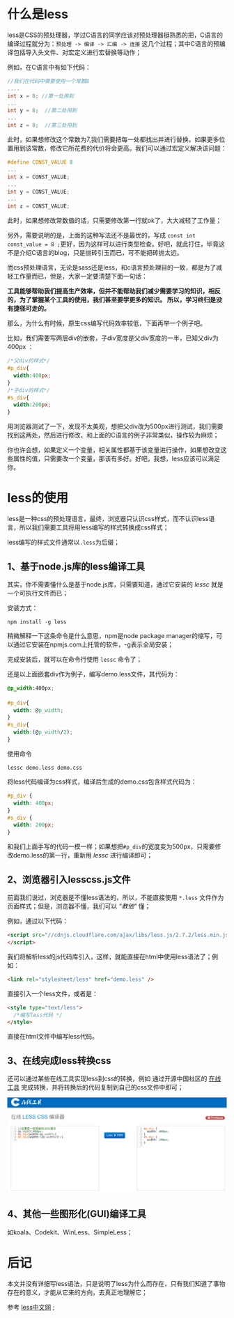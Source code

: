 # 什么是less

less是CSS的预处理器，学过C语言的同学应该对预处理器挺熟悉的把，C语言的编译过程就分为：`预处理 -> 编译 -> 汇编 -> 连接` 这几个过程；其中C语言的预编译包括导入头文件、对宏定义进行宏替换等动作；

例如，在C语言中有如下代码：

```c
//我们在代码中需要使用一个常数8
....
int x = 8; //第一处用到
...
int y = 8;  //第二处用到
...
int z = 8;  //第三处用到
```

此时，如果想修改这个常数为7,我们需要把每一处都找出并进行替换，如果更多位置用到该常数，修改它所花费的代价将会更高。我们可以通过宏定义解决该问题：

```c
#define CONST_VALUE 8
...
int x = CONST_VALUE;
...
int y = CONST_VALUE;
...
int z = CONST_VALUE;
```

此时，如果想修改常数值的话，只需要修改第一行就ok了，大大减轻了工作量；

另外，需要说明的是，上面的这种写法还不是最优的，写成 `const int const_value = 8 ;`更好，因为这样可以进行类型检查。好吧，就此打住，毕竟这不是介绍C语言的blog，只是抛砖引玉而已，可不能把砖抛太远。

而css预处理语言，无论是sass还是less，和c语言预处理目的一致，都是为了减轻工作量而已，但是，大家一定要清楚下面一句话：

**工具能够帮助我们提高生产效率，但并不能帮助我们减少需要学习的知识，相反的，为了掌握某个工具的使用，我们甚至要学更多的知识。 所以，学习终归是没有捷径可走的。**

那么，为什么有时候，原生css编写代码效率较低，下面再举一个例子吧。

比如，我们需要写两层div的嵌套，子div宽度是父div宽度的一半，已知父div为400px ：

```css
/*父div的样式*/
#p_div{
  width:400px;
}
/*子div的样式*/
#s_div{
  width:200px;
}
```
用浏览器测试了一下，发现不太美观，想把父div改为500px进行测试，我们需要找到这两处，然后进行修改，和上面的C语言的例子非常类似，操作较为麻烦；

你也许会想，如果定义一个变量，相关属性都基于该变量进行操作，如果想改变这些属性的值，只需要改一个变量，那该有多好。好吧，我想，less应该可以满足你。

# less的使用

less是一种css的预处理语言，最终，浏览器只认识css样式，而不认识less语言，所以我们需要工具将用less编写的样式转换成css样式；

less编写的样式文件通常以`.less`为后缀；

## 1、基于node.js库的less编译工具

其实，你不需要懂什么是基于node.js库，只需要知道，通过它安装的 *lessc* 就是一个可执行文件而已；

安装方式：

```
npm install -g less
```
稍微解释一下这条命令是什么意思，npm是node package manager的缩写，可以通过它安装在npmjs.com上托管的软件，-g表示全局安装；

完成安装后，就可以在命令行使用 `lessc` 命令了；

还是以上面嵌套div作为例子，编写demo.less文件，其代码为：

```css
@p_width:400px;

#p_div{
  width: @p_width;
}
#s_div{
  width:(@p_width/2);
}

```

使用命令

```
lessc demo.less demo.css
```

将less代码编译为css样式，编译后生成的demo.css包含样式代码为：

```css
#p_div {
  width: 400px;
}
#s_div {
  width: 200px;
}
```

和我们上面手写的代码一模一样；如果想把`#p_div`的宽度变为500px，只需要修改demo.less的第一行，重新用 *lessc* 进行编译即可；

## 2、浏览器引入lesscss.js文件

前面我们说过，浏览器是不懂less语法的，所以，不能直接使用 `*.less` 文件作为页面样式；但是，浏览器不懂，我们可以 *“教他”* 懂；

例如，通过以下代码：

```html
<script src="//cdnjs.cloudflare.com/ajax/libs/less.js/2.7.2/less.min.js">
</script>
```

我们将解析less的js代码库引入，这样，就能直接在html中使用less语法了；例如：

```html
<link rel="stylesheet/less" href="demo.less" />
```

直接引入一个less文件，或者是：

```html
<style type="text/less">
  /*编写less代码 */
</style>
```

直接在html文件中编写less代码。

## 3、在线完成less转换css

还可以通过某些在线工具实现less到css的转换，例如 通过开源中国社区的 [在线工具](http://tool.oschina.net/less) 完成转换，并将转换后的代码复制到自己的css文件中即可；

![less在线编译](./pic/006less-online.png)

## 4、其他一些图形化(GUI)编译工具

如koala、Codekit、WinLess、SimpleLess；

# 后记

本文并没有详细写less语法，只是说明了less为什么而存在，只有我们知道了事物存在的意义，才能从它来的方向，去真正地理解它；


参考 [less中文网](http://www.1024i.com/demo/less/) ;
